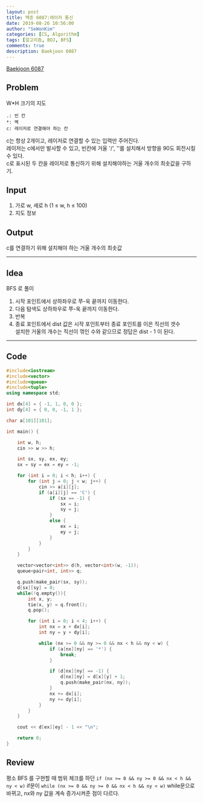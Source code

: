 ```yaml
---
layout: post
title: 백준 6087:레이저 통신
date: 2019-08-26 10:56:00
author: "SeWonKim"
categories: [CS, Algorithm]
tags: [알고리즘, BOJ, BFS]
comments: true
description: Baekjoon 6087
---
```


[Baekjoon 6087](https://www.acmicpc.net/problem/6087)

## Problem

W\*H 크기의 지도

```
.: 빈 칸
*: 벽
c: 레이저로 연결해야 하는 칸
```

c는 항상 2개이고, 레이저로 연결할 수 있는 입력만 주어진다.  
레이저는 c에서만 발사할 수 있고, 빈칸에 거울 '/', '\'를 설치해서 방향을 90도 회전시킬 수 있다.  
c로 표시된 두 칸을 레이저로 통신하기 위해 설치해야하는 거울 개수의 최솟값을 구하기.

## Input

1. 가로 w, 세로 h (1 ≤ w, h ≤ 100)
2. 지도 정보

## Output

c를 연결하기 위해 설치해야 하는 거울 개수의 최솟값

---

## Idea

BFS 로 풀이

1. 시작 포인트에서 상하좌우로 쭈-욱 끝까지 이동한다.
2. 다음 탐색도 상하좌우로 쭈-욱 끝까지 이동한다.
3. 반복
4. 종료 포인트에서 dist 값은 시작 포인트부터 종료 포인트를 이은 직선의 갯수  
   설치한 거울의 개수는 직선이 꺾인 수와 같으므로 정답은 dist - 1 이 된다.

---

## Code

```cpp
#include<iostream>
#include<vector>
#include<queue>
#include<tuple>
using namespace std;

int dx[4] = { -1, 1, 0, 0 };
int dy[4] = { 0, 0, -1, 1 };

char a[101][101];

int main() {

	int w, h;
	cin >> w >> h;

	int sx, sy, ex, ey;
	sx = sy = ex = ey = -1;

	for (int i = 0; i < h; i++) {
		for (int j = 0; j < w; j++) {
			cin >> a[i][j];
			if (a[i][j] == 'C') {
				if (sx == -1) {
					sx = i;
					sy = j;
				}
				else {
					ex = i;
					ey = j;
				}
			}
		}
	}

	vector<vector<int>> d(h, vector<int>(w, -1));
	queue<pair<int, int>> q;

	q.push(make_pair(sx, sy));
	d[sx][sy] = 0;
	while(!q.empty()){
		int x, y;
		tie(x, y) = q.front();
		q.pop();

		for (int i = 0; i < 4; i++) {
			int nx = x + dx[i];
			int ny = y + dy[i];

			while (nx >= 0 && ny >= 0 && nx < h && ny < w) {
				if (a[nx][ny] == '*') {
					break;
				}

				if (d[nx][ny] == -1) {
					d[nx][ny] = d[x][y] + 1;
					q.push(make_pair(nx, ny));
				}
				nx += dx[i];
				ny += dy[i];
			}
		}
	}

	cout << d[ex][ey] - 1 << "\n";

	return 0;
}
```

## Review

평소 BFS 를 구현할 때 범위 체크를 하던 `if (nx >= 0 && ny >= 0 && nx < h && ny < w)` if문이
`while (nx >= 0 && ny >= 0 && nx < h && ny < w)` while문으로 바뀌고, nx와 ny 값을 계속 증가시켜준 점이 다르다.
